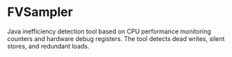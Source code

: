# FVSampler
Java inefficiency detection tool based on CPU performance monitoring counters and hardware debug registers. The tool detects dead writes, silent stores, and redundant loads.
